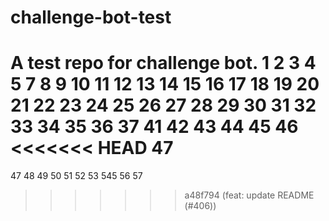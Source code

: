 # challenge-bot-test
A test repo for challenge bot.
1
2
3
4
5
7
8
9
10
11
12
13
14
15
16
17
18
19
20
21
22
23
24
25
26
27
28
29
30
31
32
33
34
35
36
37
41
42
43
44
45
46
<<<<<<< HEAD
47
=======
47
48
49
50
51
52
53
545
56
57
>>>>>>> a48f794 (feat: update README (#406))
